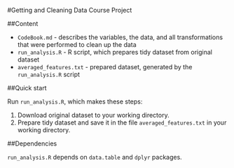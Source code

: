 #Getting and Cleaning Data Course Project

##Content

* ```CodeBook.md``` - describes the variables, the data, and all transformations that were performed to clean up the data
* ```run_analysis.R``` - R script, which prepares tidy dataset from original dataset
* ```averaged_features.txt``` - prepared dataset, generated by the ```run_analysis.R``` script

##Quick start

Run ```run_analysis.R```, which makes these steps:

1. Download original dataset to your working directory.
2. Prepare tidy dataset and save it in the file ```averaged_features.txt``` in your working directory.

##Dependencies

```run_analysis.R``` depends on ```data.table``` and ```dplyr``` packages. 

